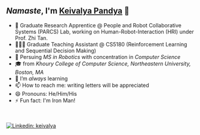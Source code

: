 ## *Namaste*, I'm [Keivalya Pandya](https://keivalya.com/) 👋

- 🔭 Graduate Research Apprentice @ People and Robot Collaborative Systems (PARCS) Lab, working on Human-Robot-Interaction (HRI) under Prof. Zhi Tan.
- 🧑🏻‍🏫 Graduate Teaching Assistant @ CS5180 (Reinforcement Learning and Sequential Decision Making)
- 🦾 Persuing *MS in Robotics* with concentration in *Computer Science*
- 🎓 from *Khoury College of Computer Science, Northeastern University, Boston, MA*
- 🌱 I’m *always* learning
- 📫 How to reach me: writing letters will be appreciated
- 😄 Pronouns: He/Him/His
- ⚡ Fun fact: I'm Iron Man!

<br/>


[![Linkedin: keivalya](https://img.shields.io/badge/-keivalya-blue?style=flat-square&logo=Linkedin&logoColor=white&link=https://www.linkedin.com/in/keivalya/)](https://www.linkedin.com/in/keivalya/)
<!-- [![Instagram: keivalya](https://img.shields.io/badge/keivalya-red?&style=flat-square&logo=instagram&logoColor=white&link=https://instagram.com/keivalya/)](https://instagram.com/keivalya/) -->
